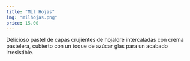 ```yaml
---
title: "Mil Hojas"
img: "milhojas.png"
price: 15.00
---
```


Delicioso pastel de capas crujientes de hojaldre intercaladas con crema pastelera, cubierto con un toque de azúcar glas para un acabado irresistible.